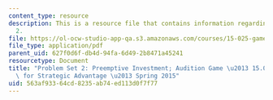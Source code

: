 ```yaml
---
content_type: resource
description: This is a resource file that contains information regarding problem set
  2.
file: https://ol-ocw-studio-app-qa.s3.amazonaws.com/courses/15-025-game-theory-for-strategic-advantage-spring-2015/563af93364cd8235ab74ed113d0f7f77_MIT15_025S15_ProblemSet2.pdf
file_type: application/pdf
parent_uid: 627f0d6f-db4d-94fa-6d49-2b8471a45241
resourcetype: Document
title: "Problem Set 2: Preemptive Investment; Audition Game \u2013 15.025 Game Theory\
  \ for Strategic Advantage \u2013 Spring 2015"
uid: 563af933-64cd-8235-ab74-ed113d0f7f77
---
```

